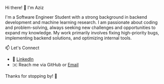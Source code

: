 Hi there! 👋 I'm Aziz 

I'm a Software Engineer Student with a strong background in backend development and machine learning research. I am passionate about coding and problem-solving, always seeking new challenges and opportunities to expand my knowledge. My work primarily involves fixing high-priority bugs, implementing backend solutions, and optimizing internal tools.


📫 Let's Connect
- 💼 [LinkedIn](https://www.linkedin.com/in/aziz-dev)  
- ✉️ Reach me via GitHub or [Email](mailto:jradaziz9@gmail.com)  

Thanks for stopping by! 🚀
